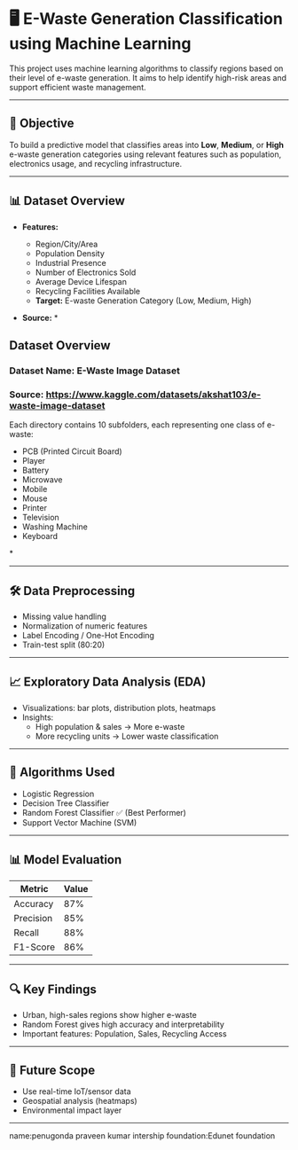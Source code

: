 # 🖥️ E-Waste Generation Classification using Machine Learning

This project uses machine learning algorithms to classify regions based on their level of e-waste generation. It aims to help identify high-risk areas and support efficient waste management.

---

## 📌 Objective

To build a predictive model that classifies areas into **Low**, **Medium**, or **High** e-waste generation categories using relevant features such as population, electronics usage, and recycling infrastructure.

---

## 📊 Dataset Overview

- **Features:**
  - Region/City/Area
  - Population Density
  - Industrial Presence
  - Number of Electronics Sold
  - Average Device Lifespan
  - Recycling Facilities Available
  - **Target:** E-waste Generation Category (Low, Medium, High)

- **Source:** *

##  Dataset Overview

###  Dataset Name: E-Waste Image Dataset  
###  Source:  https://www.kaggle.com/datasets/akshat103/e-waste-image-dataset 

Each directory contains 10 subfolders, each representing one class of e-waste:

- PCB (Printed Circuit Board)
- Player
- Battery
- Microwave
- Mobile
- Mouse
- Printer
- Television
- Washing Machine
- Keyboard

</div>*

---

## 🛠️ Data Preprocessing

- Missing value handling
- Normalization of numeric features
- Label Encoding / One-Hot Encoding
- Train-test split (80:20)

---

## 📈 Exploratory Data Analysis (EDA)

- Visualizations: bar plots, distribution plots, heatmaps
- Insights:
  - High population & sales → More e-waste
  - More recycling units → Lower waste classification

---

## 🤖 Algorithms Used

- Logistic Regression
- Decision Tree Classifier
- Random Forest Classifier ✅ (Best Performer)
- Support Vector Machine (SVM)

---

## 📊 Model Evaluation

| Metric     | Value  |
|------------|--------|
| Accuracy   | 87%    |
| Precision  | 85%    |
| Recall     | 88%    |
| F1-Score   | 86%    |

---

## 🔍 Key Findings

- Urban, high-sales regions show higher e-waste
- Random Forest gives high accuracy and interpretability
- Important features: Population, Sales, Recycling Access

---

## 🔮 Future Scope

- Use real-time IoT/sensor data
- Geospatial analysis (heatmaps)
- Environmental impact layer

---

name:penugonda praveen kumar 
intership foundation:Edunet foundation

